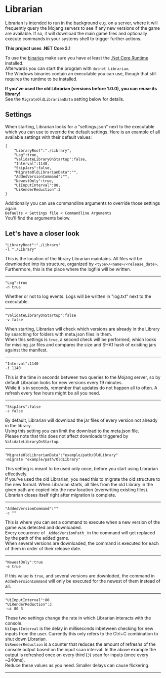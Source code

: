 # Librarian

Librarian is intended to run in the background e.g. on a server,
where it will frequently query the Mojang servers to see if any new versions of the game are available.
If so, it will download the main game files and optionally execute commands in your systems shell
to trigger further actions.

**This project uses .NET Core 3.1**

To use the [binaries](https://github.com/Wubbi/Librarian/releases) make sure you have at least the [.Net Core Runtime](https://dotnet.microsoft.com/download) installed.  
Afterwards you can start the program with `dotnet Librarian`.  
The Windows binaries contain an executable you can use, though that still requires the runtime to be installed.

**If you've used the old Librarian (versions before 1.0.0), you can reuse its library!**  
See the `MigrateOldLibrarianData` setting below for details.

## Settings

When starting, Librarian looks for a "settings.json" next to the executable which you can use to override the default settings.
Here is an example of all available settings with their default values:
```JSONiq
{
	"LibraryRoot":"./Library",
	"Log":true,
	"ValidateLibraryOnStartup":false,
	"Interval":1140,
	"SkipJars":false,
	"MigrateOldLibrarianData":"",
	"AddedVersionCommand":"",
	"NewestOnly":true,
	"UiInputInterval":80,
	"UiRenderReduction":3
}
```
Additionally you can use commandline arguments to override those settings again.  
``Defaults < Settings file < Commandline Arguments``  
 You'll find the arguments below.  


**Let's have a closer look**
---

```JSONiq
"LibraryRoot":"./Library"
-l "./Library"
```
This is the location of the library Librarian maintains. All files will be downloaded into its structure,
organized by `<type>/<name>/<release_date>`.  
Furthermore, this is the place where the logfile will be written.

---

```JSONiq
"Log":true
-n true
```
Whether or not to log events. Logs will be written in "log.txt" next to the executable.  

---

```JSONiq
"ValidateLibraryOnStartup":false
-v false
```
When starting, Librarian will check which versions are already in the Library by searching for folders with meta.json files in them.  
When this settings is `true`, a second check will be performed, which looks for missing .jar files and compares the size and SHA1 hash of exisiting jars against the manifest.

---

```JSONiq
"Interval":1140
-i 1140
```
This is the time in seconds between two queries to the Mojang server, so by default Librarian looks for new versions every 19 minutes.  
While it is in seconds, remember that updates do not happen all to often. A refresh every few hours might be all you need.

---

```JSONiq
"SkipJars":false
-s false
```
By default, Librarian will download the jar files of every version not already in the library.  
Using this setting you can limit the download to the meta.json file.  
Please note that this does not affect downloads triggered by `ValidateLibraryOnStartup`.

---

```JSONiq
"MigrateOldLibrarianData":"example/path/OldLibrary"
-migrate "example/path/OldLibrary"
```
This setting is meant to be used only once, before you start using Librarian effectively.  
If you've used the old Librarian, you need this to migrate the old structure to the new format.
When Librarian starts, all files from the old Library in the given path are copied into the new location
(overwriting existing files). Librarian closes itself right after migration is complete.

---

```JSONiq
"AddedVersionCommand":""
-c ""
```
This is where you can set a command to execute when a new version of the game was detected and downloaded.  
Every occurence of `_AddedVersionPath_` in the command will get replaced by the path of the added game.  
When several versions are downloaded, the command is executed for each of them in order of their release date.

---

```JSONiq
"NewestOnly":true
-e true
```
If this value is `true`, and several versions are downloded, the command in `AddedVersionCommand`
will only be executed for the newest of them instead of all.

---

```JSONiq
"UiInputInterval":80
"UiRenderReduction":3
-ui 80 3
```
These two settings change the rate in which Librarian interacts with the console.  
`UiInputInterval` is the delay in milliseconds inbetween checking for new inputs from the user.
Currently this only refers to the Ctrl+C combination to shut down Librarian.  
`UiRenderReduction` is a counter that reduces the amount of refreshs of the console output based on the input scan interval.
In the above example the output is refreshed once on every third (`3`) scan for inputs (once every ~240ms).  
Reduce these values as you need. Smaller delays can cause flickering.

---
